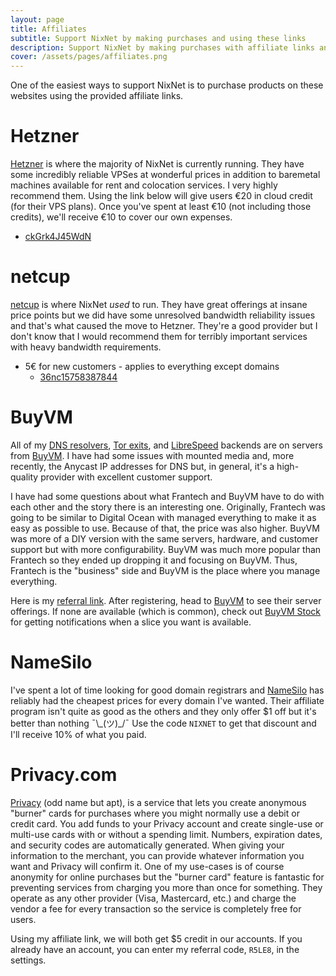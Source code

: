 ```yaml
---
layout: page
title: Affiliates
subtitle: Support NixNet by making purchases and using these links
description: Support NixNet by making purchases with affiliate links and vouchers
cover: /assets/pages/affiliates.png
---
```

One of the easiest ways to support NixNet is to purchase products on these websites using the provided affiliate links.

# Hetzner
[Hetzner](https://hetzner.com) is where the majority of NixNet is currently running. They have some incredibly reliable VPSes at wonderful prices in addition to baremetal machines available for rent and colocation services. I very highly recommend them. Using the link below will give users €20 in cloud credit (for their VPS plans). Once you've spent at least €10 (not including those credits), we'll receive €10 to cover our own expenses.

* [ckGrk4J45WdN](https://hetzner.cloud/?ref=ckGrk4J45WdN)

# netcup
[netcup](https://netcup.eu) is where NixNet *used* to run. They have great offerings at insane price points but we did have some unresolved bandwidth reliability issues and that's what caused the move to Hetzner. They're a good provider but I don't know that I would recommend them for terribly important services with heavy bandwidth requirements.

* 5€ for new customers - applies to everything except domains
    * [36nc15758387844](https://www.netcup.eu/bestellen/gutschein_einloesen.php?gutschein=36nc15758387844)

# BuyVM
All of my [DNS resolvers](https://docs.nixnet.services/NixNet_DNS), [Tor exits](/tor-nodes), and [LibreSpeed](https://librespeed.org/) backends are on servers from [BuyVM](https://buyvm.net). I have had some issues with mounted media and, more recently, the Anycast IP addresses for DNS but, in general, it's a high-quality provider with excellent customer support.

I have had some questions about what Frantech and BuyVM have to do with each other and the story there is an interesting one. Originally, Frantech was going to be similar to Digital Ocean with managed everything to make it as easy as possible to use. Because of that, the price was also higher. BuyVM was more of a DIY version with the same servers, hardware, and customer support but with more configurability. BuyVM was much more popular than Frantech so they ended up dropping it and focusing on BuyVM. Thus, Frantech is the "business" side and BuyVM is the place where you manage everything.

Here is my [referral link](https://my.frantech.ca/aff.php?aff=3783). After registering, head to [BuyVM](https://buyvm.net) to see their server offerings. If none are available (which is common), check out [BuyVM Stock](https://buyvmstock.com/) for getting notifications when a slice you want is available.

# NameSilo
I've spent a lot of time looking for good domain registrars and [NameSilo](https://namesilo.com) has reliably had the cheapest prices for every domain I've wanted. Their affiliate program isn't quite as good as the others and they only offer \$1 off but it's better than nothing ¯\\_(ツ)\_/¯ Use the code `NIXNET` to get that discount and I'll receive 10% of what you paid.

# Privacy.com
[Privacy](https://privacy.com/join/R5LE8) (odd name but apt), is a service that lets you create anonymous "burner" cards for purchases where you might normally use a debit or credit card. You add funds to your Privacy account and create single-use or multi-use cards with or without a spending limit. Numbers, expiration dates, and security codes are automatically generated. When giving your information to the merchant, you can provide whatever information you want and Privacy will confirm it. One of my use-cases is of course anonymity for online purchases but the "burner card" feature is fantastic for preventing services from charging you more than once for something. They operate as any other provider (Visa, Mastercard, etc.) and charge the vendor a fee for every transaction so the service is completely free for users.

Using my affiliate link, we will both get $5 credit in our accounts. If you already have an account, you can enter my referral code, `R5LE8`, in the settings.

